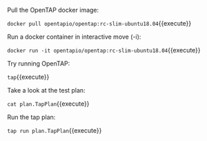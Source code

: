 Pull the OpenTAP docker image:

`docker pull opentapio/opentap:rc-slim-ubuntu18.04`{{execute}}


Run a docker container in interactive move (-i):

`docker run -it opentapio/opentap:rc-slim-ubuntu18.04`{{execute}}


Try running OpenTAP:

`tap`{{execute}}


Take a look at the test plan:

`cat plan.TapPlan`{{execute}}


Run the tap plan:

`tap run plan.TapPlan`{{execute}}
